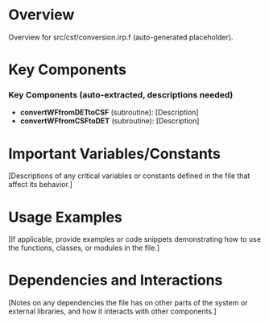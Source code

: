 # Overview

Overview for src/csf/conversion.irp.f (auto-generated placeholder).

# Key Components

### Key Components (auto-extracted, descriptions needed)
- **convertWFfromDETtoCSF** (subroutine): [Description]
- **convertWFfromCSFtoDET** (subroutine): [Description]

# Important Variables/Constants

[Descriptions of any critical variables or constants defined in the file that affect its behavior.]

# Usage Examples

[If applicable, provide examples or code snippets demonstrating how to use the functions, classes, or modules in the file.]

# Dependencies and Interactions

[Notes on any dependencies the file has on other parts of the system or external libraries, and how it interacts with other components.]
